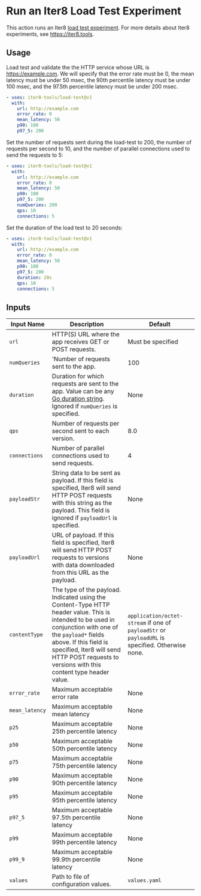 # Run an Iter8 Load Test Experiment

This action runs an Iter8 [load test experiment](https://iter8.tools/0.8/tutorials/load-test/overview/). For more details about Iter8 experiments, see <https://iter8.tools>.

## Usage

Load test and validate the the HTTP service whose URL is <https://example.com>. We will specify that the error rate must be 0, the mean latency must be under 50 msec, the 90th percentile latency must be under 100 msec, and the 97.5th percentile latency must be under 200 msec.

``` yaml
- uses: iter8-tools/load-test@v1
  with:
    url: http://example.com
    error_rate: 0
    mean_latency: 50
    p90: 100
    p97_5: 200
```

Set the number of requests sent during the load-test to 200, the number of requests per second to 10, and the number of parallel connections used to send the requests to 5:

``` yaml
- uses: iter8-tools/load-test@v1
  with:
    url: http://example.com
    error_rate: 0
    mean_latency: 50
    p90: 100
    p97_5: 200
    numQueries: 200
    qps: 10
    connections: 5
```

Set the duration of the load test to 20 seconds:

``` yaml
- uses: iter8-tools/load-test@v1
  with:
    url: http://example.com
    error_rate: 0
    mean_latency: 50
    p90: 100
    p97_5: 200
    duration: 20s
    qps: 10
    connections: 5
```

## Inputs

| Input Name | Description | Default |
| ---------- | ----------- | ------- |
| `url` | HTTP(S) URL where the app receives GET or POST requests. | Must be specified |
| `numQueries` | 'Number of requests sent to the app. | 100 |
| `duration` | Duration for which requests are sent to the app. Value can be any [Go duration string](https://pkg.go.dev/maze.io/x/duration#ParseDuration). Ignored if `numQueries` is specified. | None |
| `qps` | Number of requests per second sent to each version. | 8.0 |
| `connections` | Number of parallel connections used to send requests. | 4 |
| `payloadStr` | String data to be sent as payload. If this field is specified, Iter8 will send HTTP POST requests with this string as the payload. This field is ignored if `payloadUrl` is specified. | None |
| `payloadUrl` | URL of payload. If this field is specified, Iter8 will send HTTP POST requests to versions with data downloaded from this URL as the payload. | None |
| `contentType` | The type of the payload. Indicated using the Content-Type HTTP header value. This is intended to be used in conjunction with one of the `payload*` fields above. If this field is specified, Iter8 will send HTTP POST requests to versions with this content type header value. | `application/octet-stream` if one of `payloadStr` or `payloadURL` is specified. Otherwise none. |
| `error_rate` | Maximum acceptable error rate | None |
| `mean_latency` | Maximum acceptable mean latency | None |
| `p25` | Maximum acceptable 25th percentile latency | None |
| `p50` | Maximum acceptable 50th percentile latency | None |
| `p75` | Maximum acceptable 75th percentile latency | None |
| `p90` | Maximum acceptable 90th percentile latency | None |
| `p95` | Maximum acceptable 95th percentile latency | None |
| `p97_5` | Maximum acceptable 97.5th percentile latency | None |
| `p99` | Maximum acceptable 99th percentile latency | None |
| `p99_9` | Maximum acceptable 99.9th percentile latency | None |
| `values` | Path to file of configuration values. | `values.yaml` |

